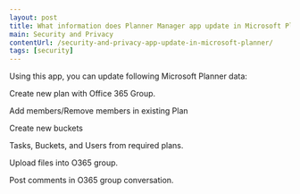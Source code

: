 ```yaml
---
layout: post
title: What information does Planner Manager app update in Microsoft Planner?
main: Security and Privacy
contentUrl: /security-and-privacy-app-update-in-microsoft-planner/
tags: [security]
---
```

Using this app, you can update following Microsoft Planner data: 

Create new plan with Office 365 Group. 

Add members/Remove members in existing Plan 

Create new buckets 

Tasks, Buckets, and Users from required plans. 

Upload files into O365 group. 

Post comments in O365 group conversation. 